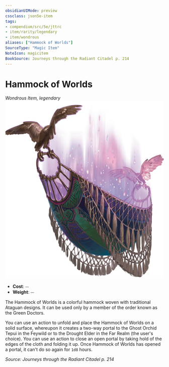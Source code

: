 ```yaml
---
obsidianUIMode: preview
cssclass: json5e-item
tags:
- compendium/src/5e/jttrc
- item/rarity/legendary
- item/wondrous
aliases: ["Hammock of Worlds"]
SourceType: "Magic Item"
NoteIcon: magicitem
BookSource: Journeys through the Radiant Citadel p. 214
---
```

# Hammock of Worlds
*Wondrous Item, legendary*  
![](https://raw.githubusercontent.com/5etools-mirror-2/5etools-img/main/items/JttRC/Hammock%20of%20Worlds.webp#right)  

- **Cost**: ⏤
- **Weight**: ⏤

The Hammock of Worlds is a colorful hammock woven with traditional Ataguan designs. It can be used only by a member of the order known as the Green Doctors.

You can use an action to unfold and place the Hammock of Worlds on a solid surface, whereupon it creates a two-way portal to the Ghost Orchid Tepui in the Feywild or to the Drought Elder in the Far Realm (the user's choice). You can use an action to close an open portal by taking hold of the edges of the cloth and folding it up. Once Hammock of Worlds has opened a portal, it can't do so again for `1d8` hours.

*Source: Journeys through the Radiant Citadel p. 214*